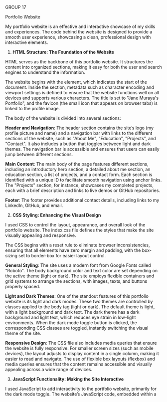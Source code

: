 GROUP 17    

Portfolio Website

My portfolio website is an effective and interactive showcase of my skills and experiences. The code behind the website is designed to provide a smooth user experience, showcasing a clean, professional design with interactive elements. 



1. **HTML Structure: The Foundation of the Website**

HTML serves as the backbone of this portfolio website. It structures the content into organized sections, making it easy for both the user and search engines to understand the information.

The website begins with the <html> element, which indicates the start of the document. Inside the <head> section, metadata such as character encoding and viewport settings is defined to ensure that the website functions well on all devices and supports various characters. The title is set to "Jane Muraya's Portfolio", and the favicon (the small icon that appears on browser tabs) is linked to the profile image.

The body of the website is divided into several sections:

 **Header and Navigation**: The header section contains the site’s logo (my profile picture and name) and a navigation bar with links to the different sections of the website, such as "About Me", "Education", "Projects", and "Contact". It also includes a button that toggles between light and dark themes. The navigation bar is accessible and ensures that users can easily jump between different sections.

 **Main Content**: The main body of the page features different sections, including an introductory hero section, a detailed about me section, an education section, a list of projects, and a contact form. Each section is identified with a unique ID to facilitate smooth navigation using anchor links. The "Projects" section, for instance, showcases my completed projects, each with a brief description and links to live demos or GitHub repositories.

 **Footer**: The footer provides additional contact details, including links to my LinkedIn, GitHub, and email.



 2. **CSS Styling: Enhancing the Visual Design**

I used CSS to control the layout, appearance, and overall look of the portfolio website. The index.css file defines the styles that make the site visually appealing and responsive. 

The CSS begins with a reset rule to eliminate browser inconsistencies, ensuring that all elements have zero margin and padding, with the box-sizing set to border-box for easier layout control.

**General Styling**: The site uses a modern font from Google Fonts called "Roboto". The body background color and text color are set depending on the active theme (light or dark). The site employs flexible containers and grid systems to arrange the sections, with images, texts, and buttons properly spaced.

**Light and Dark Themes**: One of the standout features of this portfolio website is its light and dark modes. These two themes are controlled by classes applied to the body tag (light or dark). The default theme is light, with a light background and dark text. The dark theme has a dark background and light text, which reduces eye strain in low-light environments. When the dark mode toggle button is clicked, the corresponding CSS classes are toggled, instantly switching the visual theme of the site.

**Responsive Design**: The CSS file also includes media queries that ensure the website is fully responsive. For smaller screen sizes (such as mobile devices), the layout adjusts to display content in a single column, making it easier to read and navigate. The use of flexible box layouts (flexbox) and media queries ensures that the content remains accessible and visually appealing across a wide range of devices.



3. **JavaScript Functionality: Making the Site Interactive**

I used JavaScript to add interactivity to the portfolio website, primarily for the dark mode toggle. The website’s JavaScript code, embedded within a <script> tag, listens for the user’s interaction with the dark mode button and changes the theme accordingly.

When the website is loaded, the JavaScript code waits for the Document Object Model to be fully loaded before executing. The script then checks the current theme and applies the appropriate class (light or dark) to the body element. The dark mode toggle button is given an event listener, so when the user clicks it, the script toggles the body's theme class, switching between light and dark mode.

The function DOMContentLoaded ensures that the script only runs after the HTML is completely loaded, preventing errors. The event listener on the dark mode toggle button waits for a click event, then toggles the theme by switching between dark and light classes on the body element.

This interactivity enhances the user experience by providing an intuitive way to change the theme without refreshing the page.




4. **Form Handling: Enabling Contact via Email**

The contact form, allows users to reach out to me directly. The form, placed in the Contact section, is configured to send submissions to Formspree, a service that handles form submissions and forwards them to my email. This is a simple yet effective way to allow website visitors to get in touch without needing backend infrastructure.

The form collects the user's name, email, subject, and message. When the user submits the form, the data is sent to Formspree, which processes it and forwards the message to my email address. This is a crucial feature for any portfolio website, as it offers potential clients or collaborators a direct way to contact me.




5. **The Cohesive Interaction of Code**

In conclusion, my portifolio website is a great example of how HTML, CSS, and JavaScript work together to create a seamless and functional user experience. The HTML provides the basic structure and content of the site, while the CSS ensures that the site is visually appealing and responsive. JavaScript brings interactivity to the website, allowing users to switch between light and dark modes, creating a dynamic experience.

By combining these technologies, my portfolio website is not only a showcase of my work and skills but also a demonstration of my technical expertise. The clean and modern design, combined with responsive layouts and interactive elements, makes it a compelling portfolio for any web developer.
